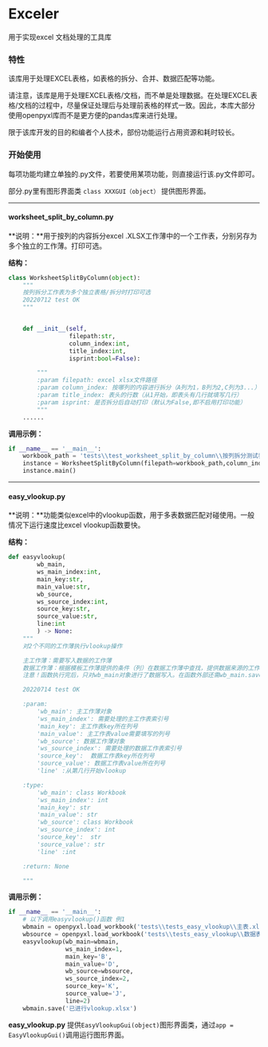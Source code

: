 # Exceler

用于实现excel 文档处理的工具库



### 特性

该库用于处理EXCEL表格，如表格的拆分、合并、数据匹配等功能。

请注意，该库是用于处理EXCEL表格/文档，而不单是处理数据。在处理EXCEL表格/文档的过程中，尽量保证处理后与处理前表格的样式一致。因此，本库大部分使用openpyxl库而不是更方便的pandas库来进行处理。

限于该库开发的目的和编者个人技术，部份功能运行占用资源和耗时较长。



### 开始使用
每项功能均建立单独的.py文件，若要使用某项功能，则直接运行该.py文件即可。

部分.py里有图形界面类 `class XXXGUI（object）` 提供图形界面。

---



#### worksheet_split_by_column.py

**说明：**用于按列的内容拆分excel .XLSX工作薄中的一个工作表，分别另存为多个独立的工作薄。打印可选。

**结构：**

```python
class WorksheetSplitByColumn(object):
    """
    按列拆分工作表为多个独立表格/拆分时打印可选
    20220712 test OK
    """


    def __init__(self,
                 filepath:str,
                 column_index:int,
                 title_index:int,
                 isprint:bool=False):

        """
        :param filepath: excel xlsx文件路径
        :param column_index: 按哪列的内容进行拆分（A列为1，B列为2,C列为3...）
        :param title_index: 表头的行数（从1开始，即表头有几行就填写几行）
        :param isprint: 是否拆分后自动打印（默认为False,即不启用打印功能）
        """
    ......
```



**调用示例：**

```python
if __name__ == '__main__':
    workbook_path = 'tests\\test_worksheet_split_by_column\\按列拆分测试表.xlsx'
    instance = WorksheetSplitByColumn(filepath=workbook_path,column_index=4,title_index=4,isprint=False)
    instance.main()
```

---

#### easy_vlookup.py

**说明：**功能类似excel中的vlookup函数，用于多表数据匹配对碰使用。一般情况下运行速度比excel vlookup函数要快。

**结构：**

```python
def easyvlookup(
        wb_main,
        ws_main_index:int,
        main_key:str,
        main_value:str,
        wb_source,
        ws_source_index:int,
        source_key:str,
        source_value:str,
        line:int
        ) -> None:
    """
    对2个不同的工作薄执行vlookup操作

    主工作薄：需要写入数据的工作薄
    数据工作薄：根据模板工作薄提供的条件（列）在数据工作薄中查找，提供数据来源的工作薄
    注意！函数执行完后，只对wb_main对象进行了数据写入。在函数外部还需wb_main.save("filename.xlsx"),vlookup后的数据才能保存为excel表。

    20220714 test OK

    :param:
        'wb_main': 主工作薄对象
        'ws_main_index': 需要处理的主工作表索引号
        'main_key': 主工作表key所在列号
        'main_value': 主工作表value需要填写的列号
        'wb_source': 数据工作薄对象
        'ws_source_index': 需要处理的数据工作表索引号
        'source_key':  数据工作表key所在列号
        'source_value': 数据工作表value所在列号
        'line' :从第几行开始vlookup

    :type:
        'wb_main': class Workbook
        'ws_main_index': int
        'main_key': str
        'main_value': str
        'wb_source': class Workbook
        'ws_source_index': int
        'source_key':  str
        'source_value': str
        'line' :int

    :return: None

    """
```

**调用示例：**

```python
if __name__ == '__main__':
    # 以下调用easyvlookup()函数 例1
    wbmain = openpyxl.load_workbook('tests\\tests_easy_vlookup\\主表.xlsx')
    wbsource = openpyxl.load_workbook('tests\\tests_easy_vlookup\\数据表.xlsx')
    easyvlookup(wb_main=wbmain,
                ws_main_index=1,
                main_key='B',
                main_value='D',
                wb_source=wbsource,
                ws_source_index=2,
                source_key='K',
                source_value='J',
                line=2)
    wbmain.save('已进行vlookup.xlsx')
```

**easy_vlookup.py** 提供`EasyVlookupGui(object)`图形界面类，通过`app = EasyVlookupGui()`调用运行图形界面。
